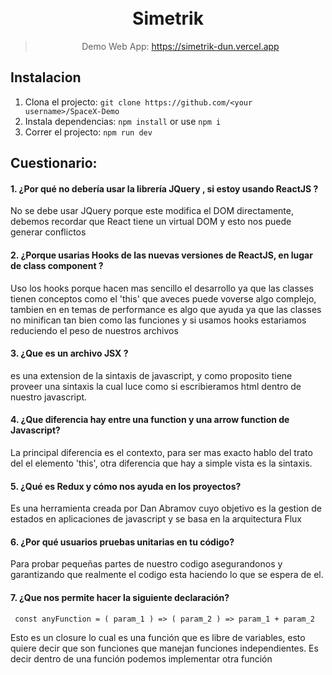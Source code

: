 <h1 align="center">
  <br>Simetrik<br>
</h1>
<p align="center"><p>


<div align="center">

> Demo Web App: https://simetrik-dun.vercel.app   
</div>


## Instalacion

1. Clona el projecto: `git clone https://github.com/<your username>/SpaceX-Demo`
2. Instala dependencias: `npm install` or use `npm i`
3. Correr el projecto: `npm run dev`



## Cuestionario:


#### 1. ¿Por qué no debería usar la librería JQuery , si estoy usando ReactJS ?

 No se debe usar JQuery porque este modifica el DOM directamente, debemos recordar que React tiene un virtual DOM
 y esto nos puede generar conflictos

#### 2. ¿Porque usarias Hooks de las nuevas versiones de ReactJS, en lugar de class component ?

Uso los hooks porque hacen mas sencillo el desarrollo ya que las classes  tienen conceptos como el 'this'
que aveces puede voverse algo complejo, tambien en en temas de performance es algo que ayuda ya que las classes no minifican tan bien como las funciones y si usamos hooks estariamos reduciendo el peso de nuestros archivos 

#### 3. ¿Que es un archivo JSX ?

es una extension de la sintaxis de javascript, y como proposito tiene proveer una sintaxis 
la cual luce como si escribieramos html dentro de nuestro javascript.

#### 4. ¿Que diferencia hay entre una function y una arrow function de Javascript?

La principal diferencia es el contexto, para ser mas exacto hablo del trato del el elemento 'this',
otra diferencia que hay a simple vista es la sintaxis.

#### 5. ¿Qué es Redux y cómo nos ayuda en los proyectos?

Es una herramienta creada por Dan Abramov cuyo objetivo es la gestion de estados en aplicaciones de 
javascript y se basa en la arquitectura Flux

#### 6. ¿Por qué usuarios pruebas unitarias en tu código?

Para probar pequeñas partes de nuestro codigo asegurandonos y garantizando que realmente el codigo esta haciendo lo que se espera de el.

#### 7. ¿Que nos permite hacer la siguiente declaración?
 ```
  const anyFunction = ( param_1 ) => ( param_2 ) => param_1 + param_2
  ```

  Esto es un closure lo cual es una función que es libre de variables, esto quiere decir que son funciones que manejan funciones independientes. Es decir dentro de una función podemos implementar otra función